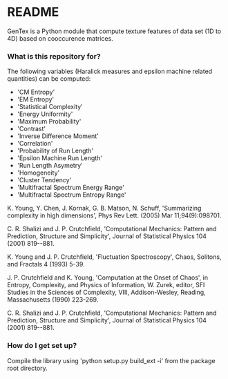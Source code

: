 # README #

GenTex is a Python module that compute texture features of data set (1D to 4D) based on cooccurence matrices.

### What is this repository for? ###

The following variables (Haralick measures and epsilon machine related quantities) can be computed:

* 'CM Entropy'
* 'EM Entropy'
* 'Statistical Complexity'
* 'Energy Uniformity'
* 'Maximum Probability'
* 'Contrast'
* 'Inverse Difference Moment'
* 'Correlation'
* 'Probability of Run Length'
* 'Epsilon Machine Run Length'
* 'Run Length Asymetry'
* 'Homogeneity'
* 'Cluster Tendency'
* 'Multifractal Spectrum Energy Range'
* 'Multifractal Spectrum Entropy Range'


K. Young, Y. Chen, J. Kornak, G. B. Matson, N. Schuff,
'Summarizing complexity in high dimensions',
Phys Rev Lett. (2005) Mar 11;94(9):098701.

C. R. Shalizi and J. P. Crutchfield, 'Computational
Mechanics: Pattern and Prediction, Structure and Simplicity',
Journal of Statistical Physics 104 (2001) 819--881.

K. Young and J. P. Crutchfield, 'Fluctuation Spectroscopy',
Chaos, Solitons, and Fractals 4 (1993) 5-39.

J. P. Crutchfield and K. Young, 'Computation at the
Onset of Chaos', in Entropy, Complexity, and Physics of
Information, W. Zurek, editor, SFI Studies in the Sciences
of Complexity, VIII, Addison-Wesley, Reading, Massachusetts
(1990) 223-269.

C. R. Shalizi and J. P. Crutchfield, 'Computational
Mechanics: Pattern and Prediction, Structure and Simplicity',
Journal of Statistical Physics 104 (2001) 819--881.


### How do I get set up? ###

Compile the library using 'python setup.py build_ext -i' from the package root directory.